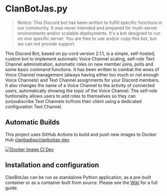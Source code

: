 # ClanBotJas.py
> Notice: This Discord bot has been written to fulfill specific functions in our community. It was never intended and prepared for multi-server environments and/or scalable deployments. It's a bot designed to run on one specific server. You are free to use and/or copy this bot, but we can not provide support.

This Discord Bot, based on py-cord version 2.1.1, is a simple, self-hosted, custom bot to implement automatic Voice Channel scaling, self-role Text Channel administration, automatic roles on new member joins, polls and some basic command functions. It has been written to combat the woes of Voice Channel management (always having either too much or not enough Voice Channels) and Text Channel assignments for your Discord members. It also changes the name of a Voice Channel to the activity of connected users, automatically showing the topic of the Voice Channel. The self-role funtionality allows users to add roles to themselves so they can (un)subscribe Text Channels to/from their client using a dedicated configuration Text Channel.

## Automatic Builds
This project uses GitHub Actions to build and push new images to Docker Hub [clanbadjas/clanbotjas-dev](https://hub.docker.com/r/clanbadjas/clanbotjas-dev)

[![Docker Image CI Dev](https://github.com/ClanBadJas/ClanBotJas/actions/workflows/docker-image-dev.yml/badge.svg)](https://github.com/ClanBadJas/ClanBotJas/actions/workflows/docker-image-dev.yml)

## Installation and configuration
ClanBotJas can be run as standalone Python application, as a pre-built container or as a container built from source.
Please see the [Wiki](https://github.com/ClanBadJas/ClanBotJas/wiki) for a full guide.

